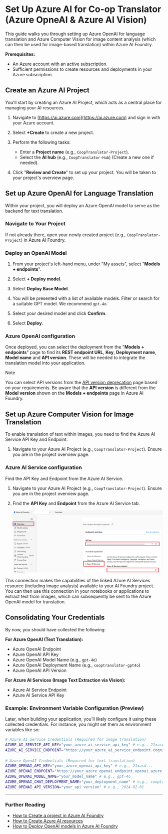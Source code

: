 # Set Up Azure AI for Co-op Translator (Azure OpneAI & Azure AI Vision)

This guide walks you through setting up Azure OpenAI for language translation and Azure Computer Vision for image content analysis (which can then be used for image-based translation) within Azure AI Foundry.

**Prerequisites:**
- An Azure account with an active subscription.
- Sufficient permissions to create resources and deployments in your Azure subscription.

## Create an Azure AI Project

You'll start by creating an Azure AI Project, which acts as a central place for managing your AI resources.

1. Navigate to [https://ai.azure.com](https://ai.azure.com) and sign in with your Azure account.

1. Select **+Create** to create a new project.

1. Perform the following tasks:
   - Enter a **Project name** (e.g., `CoopTranslator-Project`).
   - Select the **AI hub**  (e.g., `CoopTranslator-Hub`) (Create a new one if needed).

1. Click "**Review and Create**" to set up your project. You will be taken to your project's overview page.

## Set up Azure OpenAI for Language Translation

Within your project, you will deploy an Azure OpenAI model to serve as the backend for text translation.

### Navigate to Your Project

If not already there, open your newly created project (e.g., `CoopTranslator-Project`) in Azure AI Foundry.

### Deploy an OpenAI Model

1. From your project's left-hand menu, under "My assets", select "**Models + endpoints**".

1. Select **+ Deploy model**.

1. Select **Deploy Base Model**.

1. You will be presented with a list of available models. Filter or search for a suitable GPT model. We recommend `gpt-4o`.

1. Select your desired model and click **Confirm**.

1. Select **Deploy**.

### Azure OpenAI configuration

Once deployed, you can select the deployment from the "**Models + endpoints**" page to find its **REST endpoint URL**, **Key**, **Deployment name**, **Model name** and **API version**. These will be needed to integrate the translation model into your application.

> [!NOTE]
> You can select API versions from the [API version deprecation](https://learn.microsoft.com/azure/ai-services/openai/api-version-deprecation) page based on your requirements. Be aware that the **API version** is different from the **Model version** shown on the **Models + endpoints** page in Azure AI Foundry.

## Set up Azure Computer Vision for Image Translation

To enable translation of text within images, you need to find the Azure AI Service API Key and Endpoint.

1. Navigate to your Azure AI Project (e.g., `CoopTranslator-Project`). Ensure you are in the project overview page.

### Azure AI Service configuration

Find the API Key and Endpoint from the Azure AI Service.

1. Navigate to your Azure AI Project (e.g., `CoopTranslator-Project`). Ensure you are in the project overview page.

1. Find the **API Key** and **Endpoint** from the Azure AI Service tab.

    ![Find API Key and Endpoint](./imgs/find-azure-ai-info.png)

This connection makes the capabilities of the linked Azure AI Services resource (including image analysis) available to your AI Foundry project. You can then use this connection in your notebooks or applications to extract text from images, which can subsequently be sent to the Azure OpenAI model for translation.

## Consolidating Your Credentials

By now, you should have collected the following:

**For Azure OpenAI (Text Translation):**
- Azure OpenAI Endpoint
- Azure OpenAI API Key
- Azure OpenAI Model Name (e.g., `gpt-4o`)
- Azure OpenAI Deployment Name (e.g., `cooptranslator-gpt4o`)
- Azure OpenAI API Version

**For Azure AI Services (Image Text Extraction via Vision):**
- Azure AI Service Endpoint
- Azure AI Service API Key

### Example: Environment Variable Configuration (Preview)

Later, when building your application, you'll likely configure it using these collected credentials. For instance, you might set them as environment variables like so:

```bash
# Azure AI Service Credentials (Required for image translation)
AZURE_AI_SERVICE_API_KEY="your_azure_ai_service_api_key" # e.g., 21xasd...
AZURE_AI_SERVICE_ENDPOINT="https://your_azure_ai_service_endpoint.cognitiveservices.azure.com/"

# Azure OpenAI Credentials (Required for text translation)
AZURE_OPENAI_API_KEY="your_azure_openai_api_key" # e.g., 21xasd...
AZURE_OPENAI_ENDPOINT="https://your_azure_openai_endpoint.openai.azure.com/"
AZURE_OPENAI_MODEL_NAME="your_model_name" # e.g., gpt-4o
AZURE_OPENAI_CHAT_DEPLOYMENT_NAME="your_deployment_name" # e.g., cooptranslator-gpt4o
AZURE_OPENAI_API_VERSION="your_api_version" # e.g., 2024-02-01
```

---

### Further Reading

- [How to Create a project in Azure AI Foundry](https://learn.microsoft.com/azure/ai-foundry/how-to/create-projects?tabs=ai-studio)
- [How to Create Azure AI resources](https://learn.microsoft.com/azure/ai-foundry/how-to/create-azure-ai-resource?tabs=portal)
- [How to Deploy OpenAI models in Azure AI Foundry](https://learn.microsoft.com/en-us/azure/ai-foundry/how-to/deploy-models-openai)
